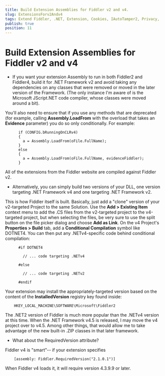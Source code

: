 ```yaml
---
title: Build Extension Assemblies for Fiddler v2 and v4.
slug: ExtensionsForv2Andv4
tags: Extend Fiddler, .NET, Extension, Cookies, IAutoTamper2, Privacy, P3P
publish: true
position: 11
---
```


Build Extension Assemblies for Fiddler v2 and v4
================================================

+ If you want your extension Assembly to run in both Fiddler2 and Fiddler4, build it for .NET Framework v2 and avoid taking any dependencies on any classes that were removed or moved in the later version of the Framework. (The only instance I'm aware of is the Microsoft JScript.NET code compiler, whose classes were moved around a bit).

 You'll also need to ensure that if you use any methods that are deprecated (for example, calling **Assembly.LoadFrom** with the overload that takes an **Evidence** parameter) you do so only conditionally. For example:

		  if (CONFIG.bRunningOnCLRv4)
		  {
			a = Assembly.LoadFrom(oFile.FullName);
		  }
		  else
		  {
			a = Assembly.LoadFrom(oFile.FullName, evidenceFiddler);
		  }

 All of the extensions from the Fiddler website are compiled against Fiddler v2.

+ Alternatively, you can simply build two versions of your DLL, one version targeting .NET Framework v4 and one targeting .NET Framework v2.

 This is how Fiddler itself is built. Basically, just add a "clone" version of your v2-targeted Project to the same Solution. Use the **Add > Existing Item** context menu to add the .CS files from the v2-targeted project to the v4-targeted project, but when selecting the files, be very sure to use the split button on the file picker dialog and choose **Add as Link**. On the v4 Project's **Properties > Build** tab, add a **Conditional Compilation** symbol like DOTNET4. You can then put any .NETv4-specific code behind conditional compilation:

		  #if DOTNET4

			// ... code targeting .NETv4

		  #else

			// ... code targeting .NETv2

		  #endif

 Your extension may install the appropriately-targeted version based on the content of the **InstalledVersion** registry key found inside:

		HKEY_LOCAL_MACHINE\SOFTWARE\Microsoft\Fiddler2 

 The .NET2 version of Fiddler is much more popular than the .NETv4 version at this time. When the .NET Framework v4.5 is released, I may move the v4 project over to v4.5. Among other things, that would allow me to take advantage of the new built-in .ZIP classes in that later framework.

+ What about the RequiredVersion attribute?

 Fiddler v4 is "smart"-- if your extension specifies

		[assembly: Fiddler.RequiredVersion("2.1.0.1")]

 When Fiddler v4 loads it, it will require version 4.3.9.9 or later.